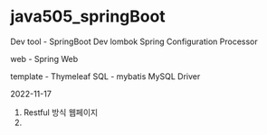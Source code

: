 # java505_springBoot

Dev tool -
    SpringBoot Dev
    lombok
    Spring Configuration Processor

web - Spring Web

template - Thymeleaf
SQL - mybatis
    MySQL Driver

2022-11-17

1. Restful 방식 웹페이지
2. 